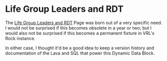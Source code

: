 # Life Group Leaders and RDT

The [Life Group Leaders and RDT](https://rock.vrl.church/page/1923) Page was born out of a very specific need. I would not be surprised if this becomes obsolete in a year or two; but I would also not be surprised if this becomes a permanent fixture in VRL's Rock instance.

In either case, I thought it'd be a good idea to keep a version history and documentation of the Lava and SQL that power this Dynamic Data Block.
